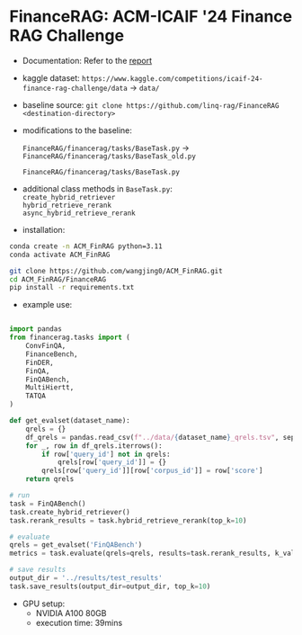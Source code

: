 # FinanceRAG: ACM-ICAIF '24 Finance RAG Challenge

* Documentation: Refer to the [report](./JW_ACM-ICAIF24.pdf)

* kaggle dataset: 
    `https://www.kaggle.com/competitions/icaif-24-finance-rag-challenge/data` -> `data/`

* baseline source: 
    `git clone https://github.com/linq-rag/FinanceRAG <destination-directory>`

* modifications to the baseline: 

    `FinanceRAG/financerag/tasks/BaseTask.py` -> `FinanceRAG/financerag/tasks/BaseTask_old.py`

    `FinanceRAG/financerag/tasks/BaseTask.py`

* additional class methods in `BaseTask.py`: \
   `create_hybrid_retriever` \
   `hybrid_retrieve_rerank` \
   `async_hybrid_retrieve_rerank`

* installation:
```bash
conda create -n ACM_FinRAG python=3.11
conda activate ACM_FinRAG
```
```bash
git clone https://github.com/wangjing0/ACM_FinRAG.git
cd ACM_FinRAG/FinanceRAG
pip install -r requirements.txt
```

* example use:
```python

import pandas
from financerag.tasks import (
    ConvFinQA, 
    FinanceBench, 
    FinDER, 
    FinQA,
    FinQABench, 
    MultiHiertt, 
    TATQA
)

def get_evalset(dataset_name):
    qrels = {}
    df_qrels = pandas.read_csv(f"../data/{dataset_name}_qrels.tsv", sep='\t')
    for _, row in df_qrels.iterrows():
        if row['query_id'] not in qrels:
            qrels[row['query_id']] = {}
        qrels[row['query_id']][row['corpus_id']] = row['score']
    return qrels

# run 
task = FinQABench()
task.create_hybrid_retriever()
task.rerank_results = task.hybrid_retrieve_rerank(top_k=10)

# evaluate
qrels = get_evalset('FinQABench')
metrics = task.evaluate(qrels=qrels, results=task.rerank_results, k_values=[10])

# save results
output_dir = '../results/test_results'
task.save_results(output_dir=output_dir, top_k=10)
```

* GPU setup:
    - NVIDIA A100 80GB 
    - execution time: 39mins
